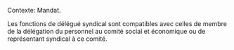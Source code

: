 Contexte: Mandat.

Les fonctions de délégué syndical sont compatibles avec celles de membre de la délégation du personnel au comité social et économique ou de représentant syndical à ce comité.